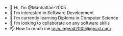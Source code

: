 - 👋 Hi, I’m @Manhattan-2005
- 👀 I’m interested in Software Development
- 🌱 I’m currently learning Diploma in Computer Science 
- 💞️ I’m looking to collaborate on any software skills
- 📫 How to reach me risenlegend2005@gmail.com

